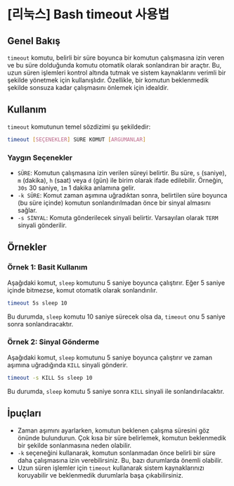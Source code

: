 # [리눅스] Bash timeout 사용법

## Genel Bakış
`timeout` komutu, belirli bir süre boyunca bir komutun çalışmasına izin veren ve bu süre dolduğunda komutu otomatik olarak sonlandıran bir araçtır. Bu, uzun süren işlemleri kontrol altında tutmak ve sistem kaynaklarını verimli bir şekilde yönetmek için kullanışlıdır. Özellikle, bir komutun beklenmedik şekilde sonsuza kadar çalışmasını önlemek için idealdir.

## Kullanım
`timeout` komutunun temel sözdizimi şu şekildedir:

```bash
timeout [SEÇENEKLER] SÜRE KOMUT [ARGÜMANLAR]
```

### Yaygın Seçenekler
- `SÜRE`: Komutun çalışmasına izin verilen süreyi belirtir. Bu süre, `s` (saniye), `m` (dakika), `h` (saat) veya `d` (gün) ile birim olarak ifade edilebilir. Örneğin, `30s` 30 saniye, `1m` 1 dakika anlamına gelir.
- `-k SÜRE`: Komut zaman aşımına uğradıktan sonra, belirtilen süre boyunca (bu süre içinde) komutun sonlandırılmadan önce bir sinyal almasını sağlar.
- `-s SİNYAL`: Komuta gönderilecek sinyali belirtir. Varsayılan olarak `TERM` sinyali gönderilir.

## Örnekler
### Örnek 1: Basit Kullanım
Aşağıdaki komut, `sleep` komutunu 5 saniye boyunca çalıştırır. Eğer 5 saniye içinde bitmezse, komut otomatik olarak sonlandırılır.

```bash
timeout 5s sleep 10
```
Bu durumda, `sleep` komutu 10 saniye sürecek olsa da, `timeout` onu 5 saniye sonra sonlandıracaktır.

### Örnek 2: Sinyal Gönderme
Aşağıdaki komut, `sleep` komutunu 5 saniye boyunca çalıştırır ve zaman aşımına uğradığında `KILL` sinyali gönderir.

```bash
timeout -s KILL 5s sleep 10
```
Bu durumda, `sleep` komutu 5 saniye sonra `KILL` sinyali ile sonlandırılacaktır.

## İpuçları
- Zaman aşımını ayarlarken, komutun beklenen çalışma süresini göz önünde bulundurun. Çok kısa bir süre belirlemek, komutun beklenmedik bir şekilde sonlanmasına neden olabilir.
- `-k` seçeneğini kullanarak, komutun sonlanmadan önce belirli bir süre daha çalışmasına izin verebilirsiniz. Bu, bazı durumlarda önemli olabilir.
- Uzun süren işlemler için `timeout` kullanarak sistem kaynaklarınızı koruyabilir ve beklenmedik durumlarla başa çıkabilirsiniz.